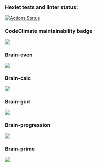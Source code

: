 ### Hexlet tests and linter status:
[![Actions Status](https://github.com/SafronovPavel/frontend-project-44/workflows/hexlet-check/badge.svg)](https://github.com/SafronovPavel/frontend-project-44/actions)
### CodeClimate maintainability badge
<a href="https://codeclimate.com/github/SafronovPavel/frontend-project-44/maintainability"><img src="https://api.codeclimate.com/v1/badges/8095f8e9c0827dd847f4/maintainability" /></a>
### Brain-even
<a href="https://asciinema.org/a/594438" target="_blank"><img src="https://asciinema.org/a/594438.svg" /></a>
### Brain-calc
<a href="https://asciinema.org/a/594434" target="_blank"><img src="https://asciinema.org/a/594434.svg" /></a>
### Brain-gcd
<a href="https://asciinema.org/a/594420" target="_blank"><img src="https://asciinema.org/a/594420.svg" /></a>
### Brain-progression
<a href="https://asciinema.org/a/594430" target="_blank"><img src="https://asciinema.org/a/594430.svg" /></a>
### Brain-prime
<a href="https://asciinema.org/a/594433" target="_blank"><img src="https://asciinema.org/a/594433.svg" /></a>